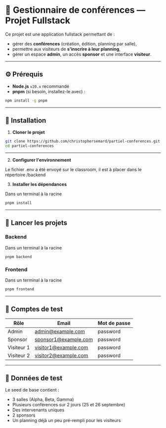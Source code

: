 # 🎤 Gestionnaire de conférences — Projet Fullstack

Ce projet est une application fullstack permettant de :

* gérer des **conférences** (création, édition, planning par salle),
* permettre aux visiteurs de **s'inscrire à leur planning**,
* gérer un espace **admin**, un accès **sponsor** et une interface **visiteur**.

---

## ⚙️ Prérequis

* **Node.js** `v20.x` recommandé
* **pnpm** (si besoin, installez-le avec) :

```bash
npm install -g pnpm
```

---

## 🚀 Installation

1. **Cloner le projet**

```bash
git clone https://github.com/christophersemard/partiel-conferences.git
cd partiel-conferences
```

---

2. **Configurer l'environnement**

Le fichier .env a été envoyé sur le classroom, il est à placer dans le répertoire /backend

3. **Installer les dépendances**

Dans un terminal à la racine
```bash
pnpm install
```
---

## 🔄 Lancer les projets

### Backend

Dans un terminal à la racine
```bash
pnpm backend
```

### Frontend

Dans un terminal à la racine
```bash
pnpm frontend
```

---

## 👤 Comptes de test

| Rôle     | Email                                             | Mot de passe |
| -------- | ------------------------------------------------- | ------------ |
| Admin    | [admin@example.com](mailto:admin@example.com)     | password     |
| Sponsor  | [sponsor1@example.com](mailto:sponsor1@example.com) | password     |
| Visiteur 1 | [visitor1@example.com](mailto:visitor1@example.com)               | password     |
| Visiteur 2 | [visitor2@example.com](mailto:visitor2@example.com)               | password     |

---

## 📆 Données de test

Le seed de base contient :

* 3 salles (Alpha, Beta, Gamma)
* Plusieurs conférences sur 2 jours (25 et 26 septembre)
* Des intervenants uniques
* 2 sponsors
* Un planning déjà un peu pré-rempli pour les visiteurs

